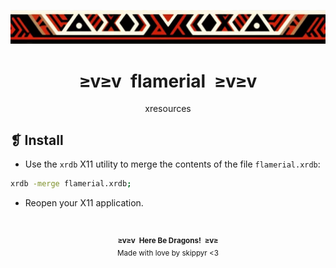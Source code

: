 <p align="center">
    <img alt="" src="../../assets/ornament.webp" />
</p>
<h1 align="center">≥v≥v&ensp;flamerial&ensp;≥v≥v</h1>
<p align="center">xresources</p>

## ❡ Install

- Use the `xrdb` X11 utility to merge the contents of the file `flamerial.xrdb`:

```sh
xrdb -merge flamerial.xrdb;
```

- Reopen your X11 application.

&ensp;
<p align="center"><sup><strong>≥v≥v&ensp;Here Be Dragons!&ensp;≥v≥</strong><br />Made with love by skippyr <3</sup></p>
